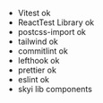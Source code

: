 - Vitest ok
- ReactTest Library ok
- postcss-import ok
- tailwind ok
- commitlint ok
- lefthook ok
- prettier ok
- eslint ok
- skyi lib components